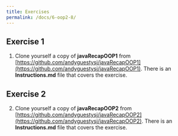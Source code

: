 ```yaml
---
title: Exercises
permalink: /docs/6-oop2-8/
---
```


## Exercise 1
1. Clone yourself a copy of **javaRecapOOP1** from [https://github.com/andyguestysj/javaRecapOOP1](https://github.com/andyguestysj/javaRecapOOP1). There is an **Instructions.md** file that covers the exercise. 

## Exercise 2
2. Clone yourself a copy of **javaRecapOOP2** from [https://github.com/andyguestysj/javaRecapOOP2](https://github.com/andyguestysj/javaRecapOOP2). There is an **Instructions.md** file that covers the exercise. 
   

